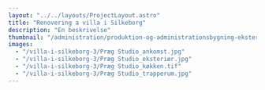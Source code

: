 ```yaml
---
layout: "../../layouts/ProjectLayout.astro"
title: "Renovering a villa i Silkeborg"
description: "En beskrivelse"
thumbnail: "/administration/produktion-og-administrationsbygning-eksterioer.jpg"
images:
  - "/villa-i-silkeborg-3/Præg Studio_ankomst.jpg"
  - "/villa-i-silkeborg-3/Præg Studio_eksteriør.jpg"
  - "/villa-i-silkeborg-3/Præg Studio_køkken.tif"
  - "/villa-i-silkeborg-3/Præg Studio_trapperum.jpg"
---
```


